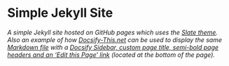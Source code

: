 # Simple Jekyll Site

_A simple Jekyll site hosted on GitHub pages which uses the [Slate theme](https://github.com/pages-themes/slate). Also an example of how [Docsify-This.net](https://docsify-this.net) can be used to display the same [Markdown file](https://github.com/paulhibbitts/simple-jekyll-site/blob/main/index.md) with a [Docsify Sidebar, custom page title, semi-bold page headers and an ‘Edit this Page’ link](https://docsify-this.net/?basePath=https://raw.githubusercontent.com/paulhibbitts/simple-jekyll-site/main&homepage=index.md&edit-link=https://github.com/paulhibbitts/simple-jekyll-site/blob/main&sidebar=true&maxLevel=3&page-title=My%20Open%20Publishing%20Space&header-weight=600) (located at the bottom of the page)._